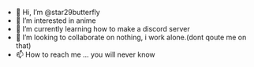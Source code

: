 - 👋 Hi, I’m @star29butterfly
- 👀 I’m interested in anime
- 🌱 I’m currently learning how to make a discord server
- 💞️ I’m looking to collaborate on nothing, i work alone.(dont qoute me on that)
- 📫 How to reach me ... you will never know

<!---
star29butterfly/star29butterfly is a ✨ special ✨ repository because its `README.md` (this file) appears on your GitHub profile.
You can click the Preview link to take a look at your changes.
--->
